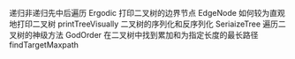 递归非递归先中后遍历 Ergodic
打印二叉树的边界节点 EdgeNode
如何较为直观地打印二叉树 printTreeVisually
二叉树的序列化和反序列化 SeriaizeTree
遍历二叉树的神级方法  GodOrder
在二叉树中找到累加和为指定长度的最长路径 findTargetMaxpath